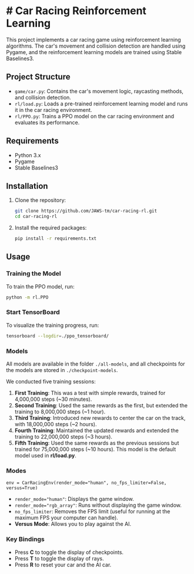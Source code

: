 # # Car Racing Reinforcement Learning

This project implements a car racing game using reinforcement learning algorithms. The car's movement and collision detection are handled using Pygame, and the reinforcement learning models are trained using Stable Baselines3.

## Project Structure

- `game/car.py`: Contains the car's movement logic, raycasting methods, and collision detection.
- `rl/load.py`: Loads a pre-trained reinforcement learning model and runs it in the car racing environment.
- `rl/PPO.py`: Trains a PPO model on the car racing environment and evaluates its performance.

## Requirements

- Python 3.x
- Pygame
- Stable Baselines3

## Installation

1. Clone the repository:

   ```sh
   git clone https://github.com/JAWS-tm/car-racing-rl.git
   cd car-racing-rl
   ```

2. Install the required packages:
   ```sh
   pip install -r requirements.txt
   ```

## Usage

### Training the Model

To train the PPO model, run:

```sh
python -m rl.PPO
```

### Start TensorBoard

To visualize the training progress, run:

```sh
tensorboard --logdir=./ppo_tensorboard/
```

### Models

All models are available in the folder `./all-models`, and all checkpoints for the models are stored in `./checkpoint-models`.

We conducted five training sessions:

1. **First Training**: This was a test with simple rewards, trained for 4,000,000 steps (~30 minutes).
2. **Second Training**: Used the same rewards as the first, but extended the training to 8,000,000 steps (~1 hour).
3. **Third Training**: Introduced new rewards to center the car on the track, with 18,000,000 steps (~2 hours).
4. **Fourth Training**: Maintained the updated rewards and extended the training to 22,000,000 steps (~3 hours).
5. **Fifth Training**: Used the same rewards as the previous sessions but trained for 75,000,000 steps (~10 hours). This model is the default model used in **rl/load.py**.

### Modes

`env = CarRacingEnv(render_mode="human", no_fps_limiter=False, versus=True)`

- `render_mode="human"`: Displays the game window.
- `render_mode="rgb_array"`: Runs without displaying the game window.
- `no_fps_limiter`: Removes the FPS limit (useful for running at the maximum FPS your computer can handle).
- **Versus Mode**: Allows you to play against the AI.

### Key Bindings

- Press **C** to toggle the display of checkpoints.
- Press **T** to toggle the display of rays.
- Press **R** to reset your car and the AI car.
